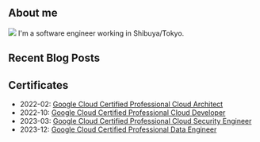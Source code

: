 ## About me

<img src="https://icongr.am/devicon/go-original.svg?size=25&color=currentColor"></img>
I'm a software engineer working in Shibuya/Tokyo. 

## Recent Blog Posts


## Certificates
- 2022-02: [Google Cloud Certified Professional Cloud Architect](https://www.credential.net/1fe360ea-22e9-4dac-bc95-081f6108e9a5)
- 2022-10: [Google Cloud Certified Professional Cloud Developer](https://www.credential.net/e5ad5f41-bf18-44a9-ade1-0005ab293c6e)
- 2023-03: [Google Cloud Certified Professional Cloud Security Engineer](https://www.credential.net/a595b0d9-5297-4d2e-8045-907be4a21939)
- 2023-12: [Google Cloud Certified Professional Data Engineer](https://www.credential.net/f5b24217-bd7d-46fb-a21f-d1de65976a03)
